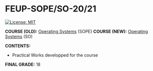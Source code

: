 # FEUP-SOPE/SO-20/21
[![License: MIT](https://img.shields.io/badge/License-MIT-yellow.svg)](https://opensource.org/licenses/MIT)

**COURSE (OLD):** [Operating Systems](https://sigarra.up.pt/feup/en/ucurr_geral.ficha_uc_view?pv_ocorrencia_id=459478) (SOPE)
**COURSE (NEW):** [Operating Systems](https://sigarra.up.pt/feup/en/ucurr_geral.ficha_uc_view?pv_ocorrencia_id=459478) (SO)

**CONTENTS:** 
- Practical Works developped for the course

**FINAL GRADE:** 18
